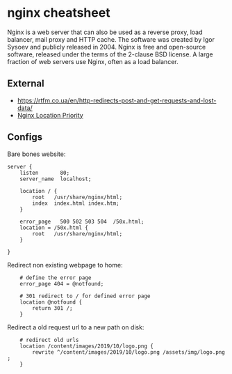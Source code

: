 # nginx cheatsheet

Nginx is a web server that can also be used as a reverse proxy, load balancer, mail proxy and HTTP cache. The software was created by Igor Sysoev and publicly released in 2004. Nginx is free and open-source software, released under the terms of the 2-clause BSD license. A large fraction of web servers use Nginx, often as a load balancer.

## External

- https://rtfm.co.ua/en/http-redirects-post-and-get-requests-and-lost-data/
- [Nginx Location Priority](https://stackoverflow.com/questions/5238377/nginx-location-priority)

## Configs

Bare bones website:

```
server {
    listen       80;
    server_name  localhost;

    location / {
        root   /usr/share/nginx/html;
        index  index.html index.htm;
    }

    error_page   500 502 503 504  /50x.html;
    location = /50x.html {
        root   /usr/share/nginx/html;
    }

}
```

Redirect non existing webpage to home:

```
    # define the error page
    error_page 404 = @notfound;

    # 301 redirect to / for defined error page
    location @notfound {
        return 301 /;
    }
```

Redirect a old request url to a new path on disk:

```
    # redirect old urls
    location /content/images/2019/10/logo.png {
        rewrite ^/content/images/2019/10/logo.png /assets/img/logo.png ;
    }
```
